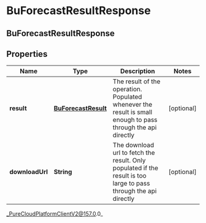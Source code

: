 # BuForecastResultResponse

## BuForecastResultResponse

## Properties

|Name | Type | Description | Notes|
|------------ | ------------- | ------------- | -------------|
| **result** | [**BuForecastResult**](BuForecastResult) | The result of the operation.  Populated whenever the result is small enough to pass through the api directly | [optional] |
| **downloadUrl** | **String** | The download url to fetch the result.  Only populated if the result is too large to pass through the api directly | [optional] |



_PureCloudPlatformClientV2@157.0.0_
